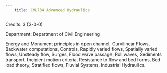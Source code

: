 ```yaml
---
    title: CVL734 Advanced Hydraulics
---
```

Credits: 3 (3-0-0)

Department: Department of Civil Engineering

Energy and Monument principles in open channel, Curvilinear Flows, Backwater computations, Controls, Rapidly varied flows, Spatially varied flows, Unsteady flow, Surges, Flood wave passage, Roll waves, Sediments transport, Incipient motion criteria, Resistance to flow and bed forms, Bed load theory, Stratified flows, Fluvial Systems, Industrial Hydraulics.